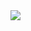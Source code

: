 <img src="https://github-readme-stats.vercel.app/api/top-langs/?username=mohamedaatid&layout=compact&theme=dark"/>
